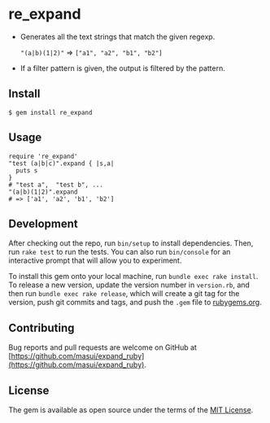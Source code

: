 # re_expand

* Generates all the text strings that match the
given regexp.

    `"(a|b)(1|2)"` => `["a1", "a2", "b1", "b2"]`

* If a filter pattern is given,
the output is filtered by the pattern.

## Install

    $ gem install re_expand

## Usage

    require 're_expand'
    "test (a|b|c)".expand { |s,a|
      puts s
    }
    # "test a",  "test b", ...
    "(a|b)(1|2)".expand
    # => ['a1', 'a2', 'b1', 'b2']

## Development

After checking out the repo, run `bin/setup` to install dependencies. Then, run `rake test` to run the tests. You can also run `bin/console` for an interactive prompt that will allow you to experiment.

To install this gem onto your local machine, run `bundle exec rake install`. To release a new version, update the version number in `version.rb`, and then run `bundle exec rake release`, which will create a git tag for the version, push git commits and tags, and push the `.gem` file to [rubygems.org](https://rubygems.org).

## Contributing

Bug reports and pull requests are welcome on GitHub at [https://github.com/masui/expand_ruby](https://github.com/masui/expand_ruby).


## License

The gem is available as open source under the terms of the [MIT License](http://opensource.org/licenses/MIT).

